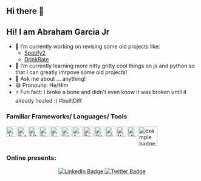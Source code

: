 ## Hi there 👋

<!--
**AbrahamGarciajr/AbrahamGarciaJr** is a ✨ _special_ ✨ repository because its `README.md` (this file) appears on your GitHub profile.

Here are some ideas to get you started:

-->
## Hi! I am Abraham Garcia Jr
- 🔭 I’m currently working on revising some old projects like:
  * <a href="https://github.com/markklt77/Python-Group-Project/tree/part-time">Spotify2</a>
  * <a href="https://github.com/AbrahamGarciajr/solo-project-drink-rate">DrinkRate</a>
- 🌱 I’m currently learning more nitty gritty cool things on js and python so that I can greatly imrpove some old projects!
- 💬 Ask me about ... anything!
- 😄 Pronouns: He/Him
- ⚡ Fun fact: I broke a bone and didn't even know it was broken until it already healed :) #builtDiff


### Familiar Frameworks/ Languages/ Tools
<div>
  <a href="#">
    <img width="50px" src="https://github.com/user-attachments/assets/9436fa71-2e2e-40d0-ae56-eac6552603c0" alt="example badge" style="vertical-align:top margin:6px 4px">
  </a>  
<img align="left" width="26px" alt="Javascript logo" src="https://github.com/user-attachments/assets/9436fa71-2e2e-40d0-ae56-eac6552603c0"/>
<img align="left" width="26px" alt="Python logo" src="https://github.com/user-attachments/assets/9436fa71-2e2e-40d0-ae56-eac6552603c0"/>
<img align="left" width="26px" alt="SQL logo" src="https://github.com/user-attachments/assets/9436fa71-2e2e-40d0-ae56-eac6552603c0"/>
<img align="left" width="26px" alt="React logo" src="https://github.com/user-attachments/assets/9436fa71-2e2e-40d0-ae56-eac6552603c0"/>
<img align="left" width="26px" alt="Express.js logo" src="https://github.com/user-attachments/assets/9436fa71-2e2e-40d0-ae56-eac6552603c0"/>
<img align="left" width="26px" alt="Flask logo" src="https://github.com/user-attachments/assets/9436fa71-2e2e-40d0-ae56-eac6552603c0"/>
<img align="left" width="26px" alt="AWS logo" src="https://github.com/user-attachments/assets/9436fa71-2e2e-40d0-ae56-eac6552603c0"/>
<img align="left" width="26px" alt="Postman logo" src="https://github.com/user-attachments/assets/9436fa71-2e2e-40d0-ae56-eac6552603c0"/>
<img align="left" width="26px" alt="Github logo" src="https://github.com/user-attachments/assets/9436fa71-2e2e-40d0-ae56-eac6552603c0"/>
<img align="left" width="26px" alt="VSCode logo" src="https://github.com/user-attachments/assets/9436fa71-2e2e-40d0-ae56-eac6552603c0"/>
<img align="left" width="26px" alt="Node.js logo" src="https://github.com/user-attachments/assets/9436fa71-2e2e-40d0-ae56-eac6552603c0"/>
<img align="left" width="26px" alt="Ubuntu logo" src="https://github.com/user-attachments/assets/9436fa71-2e2e-40d0-ae56-eac6552603c0"/>
</div>




### Online presents:
<div align="center" id="badges">
  <a href="https://www.linkedin.com/in/abraham-garcia-822a2a344/">
    <img src="https://img.shields.io/badge/LinkedIn-blue?style=for-the-badge&logo=linkedin&logoColor=white" alt="LinkedIn Badge"/>
  </a>
  <a href="your-twitter-URL">
    <img src="https://img.shields.io/badge/Instagram-?style=for-the-badge&logo=twitter&logoColor=white" alt="Twitter Badge"/>
  </a>
</div>
